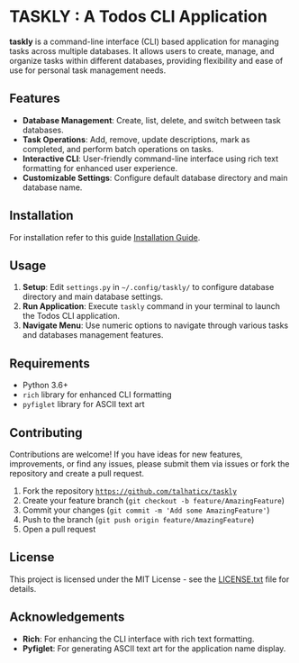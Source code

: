 # TASKLY : A Todos CLI Application

**taskly** is a command-line interface (CLI) based application for managing tasks across multiple databases. It allows users to create, manage, and organize tasks within different databases, providing flexibility and ease of use for personal task management needs.

## Features

- **Database Management**: Create, list, delete, and switch between task databases.
- **Task Operations**: Add, remove, update descriptions, mark as completed, and perform batch operations on tasks.
- **Interactive CLI**: User-friendly command-line interface using rich text formatting for enhanced user experience.
- **Customizable Settings**: Configure default database directory and main database name.

## Installation

For installation refer to this guide [Installation Guide](install.md).

## Usage

1. **Setup**: Edit `settings.py` in `~/.config/taskly/` to configure database directory and main database settings.
2. **Run Application**: Execute `taskly` command in your terminal to launch the Todos CLI application.
3. **Navigate Menu**: Use numeric options to navigate through various tasks and databases management features.

## Requirements

- Python 3.6+
- `rich` library for enhanced CLI formatting
- `pyfiglet` library for ASCII text art

## Contributing

Contributions are welcome! If you have ideas for new features, improvements, or find any issues, please submit them via issues or fork the repository and create a pull request.

1. Fork the repository [`https://github.com/talhaticx/taskly`](https://github.com/talhaticx/taskly)
2. Create your feature branch (`git checkout -b feature/AmazingFeature`)
3. Commit your changes (`git commit -m 'Add some AmazingFeature'`)
4. Push to the branch (`git push origin feature/AmazingFeature`)
5. Open a pull request

## License

This project is licensed under the MIT License - see the [LICENSE.txt](LICENSE.txt) file for details.

## Acknowledgements

- **Rich**: For enhancing the CLI interface with rich text formatting.
- **Pyfiglet**: For generating ASCII text art for the application name display.

